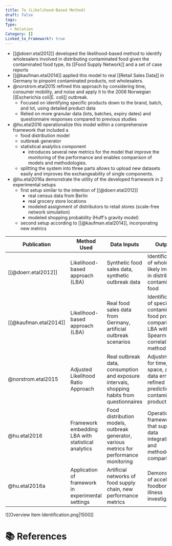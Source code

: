 ```yaml
---
title: 7a (Likelihood-Based Method)
draft: false
tags: 
Type:
  - Relation
Category: []
Linked_to_Framework?: true
---
```

- [[@doerr.etal2012]] developed the likelihood-based method to identify wholesalers involved in distributing contaminated food given the contaminated food type, its [[Food Supply Network]] and a set of case reports
- [[@kaufman.etal2014]] applied this model to real [[Retail Sales Data]] in Germany to pinpoint contaminated products, not wholesalers. 
- @norstrom.etal2015 refined this approach by considering time, consumer mobility, and noise and apply it to the 2006 Norwegian [[Escherichia coli|E. coli]] outbreak. 
	- Focused on identifying specific products down to the brand, batch, and lot, using detailed product data
	- Relied on more granular data (lots, batches, expiry dates) and questionnaire responses compared to previous studies 
- @hu.etal2016 operationalize this model within a comprehensive framework that included a 
	- food distribution model
	- outbreak generator
	- statistical analytics component
		- introduces several new metrics for the model that improve the monitoring of the performance and enables comparison of models and methodologies. 
	- splitting the system into three parts allows to upload new datasets easily and improves the exchangeability of single components.
- @hu.etal2016a demonstrate the utility of the developed framework in 2 experimental setups
	- first setup similar to the intention of [[@doerr.etal2012]]
		- real census data from Berlin
		- real grocery store locations
		- modeled assignment of distributors to retail stores (scale-free network simulation)
		- modeled shopping probability (Huff's gravity model)
	- second setup according to [[@kaufman.etal2014]], incorporating new metrics


| **Publication**       | **Method Used**                                    | **Data Inputs**                                                                             | **Outputs**                                                                                                 |
| --------------------- | -------------------------------------------------- | ------------------------------------------------------------------------------------------- | ----------------------------------------------------------------------------------------------------------- |
| [[@doerr.etal2012]]   | Likelihood-based approach (LBA)                    | Synthetic food sales data, synthetic outbreak data                                          | Identification of wholesalers likely involved in distributing contaminated food                             |
| [[@kaufman.etal2014]] | Likelihood-based approach (LBA)                    | Real food sales data from Germany, artificial outbreak scenarios                            | Identification of specific contaminated food products; comparison of LBA with Spearman’s correlation method |
| @norstrom.etal2015    | Adjusted Likelihood Ratio Approach                 | Real outbreak data, consumption and exposure intervals, shopping habits from questionnaires | Adjustment for time, space, and data errors; refined predictions of contaminated products                   |
| @hu.etal2016          | Framework embedding LBA with statistical analytics | Food distribution models, outbreak generator, various metrics for performance monitoring    | Operational framework that supports data integration and methodology comparison                             |
| @hu.etal2016a         | Application of framework in experimental settings  | Artificial networks of food supply chain, new performance metrics                           | Demonstration of accelerated foodborne illness investigation                                                |


![[Overview Item Identification.png|1500]]

# 📚 References
